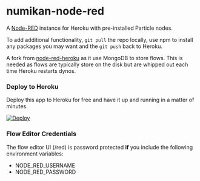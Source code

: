 numikan-node-red
===================

A [Node-RED](http://nodered.org) instance for Heroku with pre-installed Particle nodes.

To add additional functionality, `git pull` the repo locally, use npm to install any packages you may want and the `git push` back to Heroku.

A fork from [node-red-heroku](https://github.com/joeartsea/) as it use MongoDB to store flows. This is needed as flows are typically store on the disk but are whipped out each time Heroku restarts dynos.

### Deploy to Heroku

Deploy this app to Heroku for free and have it up and running in a matter of minutes.

[![Deploy](https://www.herokucdn.com/deploy/button.png)](https://heroku.com/deploy?template=https://github.com/ozzieg/numikan-node-red)

### Flow Editor Credentials

The flow editor UI (/red) is password protected **if** you include the following environment variables:

* NODE_RED_USERNAME
* NODE_RED_PASSWORD
